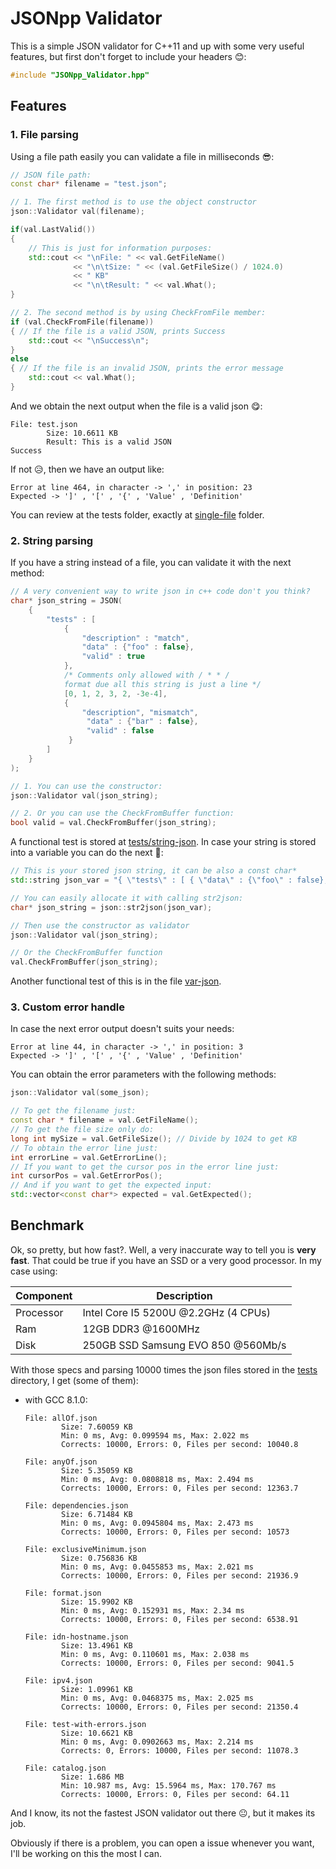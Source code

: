 # JSONpp Validator

This is a simple JSON validator for C++11 and up with some very useful features, but first don't forget to include your headers 😊:

```cpp
#include "JSONpp_Validator.hpp"
```

## Features

### 1. File parsing

Using a file path easily you can validate a file in milliseconds 😎:

```cpp
// JSON file path:
const char* filename = "test.json";

// 1. The first method is to use the object constructor
json::Validator val(filename);

if(val.LastValid())
{
    // This is just for information purposes:
    std::cout << "\nFile: " << val.GetFileName()              
              << "\n\tSize: " << (val.GetFileSize() / 1024.0)
              << " KB" 
              << "\n\tResult: " << val.What();   
}

// 2. The second method is by using CheckFromFile member:
if (val.CheckFromFile(filename)) 
{ // If the file is a valid JSON, prints Success
    std::cout << "\nSuccess\n";
}
else 
{ // If the file is an invalid JSON, prints the error message
    std::cout << val.What();
}
```

And we obtain the next output when the file is a valid json 😋:

```shell
File: test.json
        Size: 10.6611 KB
        Result: This is a valid JSON
Success
```

If not 😥, then we have an output like:

```shell
Error at line 464, in character -> ',' in position: 23
Expected -> ']' , '[' , '{' , 'Value' , 'Definition'
```

You can review at the tests folder, exactly at [single-file](/tests/single-file) folder.

### 2. String parsing

If you have a string instead of a file, you can validate it with the next method:

```cpp
// A very convenient way to write json in c++ code don't you think?
char* json_string = JSON(
    {
        "tests" : [
            {
                "description" : "match",
                "data" : {"foo" : false},
                "valid" : true
            },
            /* Comments only allowed with / * * / 
            format due all this string is just a line */
            [0, 1, 2, 3, 2, -3e-4],
            {
                "description", "mismatch",
                 "data" : {"bar" : false},
                 "valid" : false
             }
        ]
    }
);

// 1. You can use the constructor:
json::Validator val(json_string);

// 2. Or you can use the CheckFromBuffer function:
bool valid = val.CheckFromBuffer(json_string);
```

A functional test is stored at [tests/string-json](/tests/string-json).
In case your string is stored into a variable you can do the next 🙈:

```cpp
// This is your stored json string, it can be also a const char*
std::string json_var = "{ \"tests\" : [ { \"data\" : {\"foo\" : false}, \"valid\" : true } ] }";

// You can easily allocate it with calling str2json:
char* json_string = json::str2json(json_var);

// Then use the constructor as validator
json::Validator val(json_string);

// Or the CheckFromBuffer function
val.CheckFromBuffer(json_string);
```

Another functional test of this is in the file [var-json](/tests/var-json).

### 3. Custom error handle

In case the next error output doesn't suits your needs:

```shell
Error at line 44, in character -> ',' in position: 3
Expected -> ']' , '[' , '{' , 'Value' , 'Definition'
```

You can obtain the error parameters with the following methods:

```cpp
json::Validator val(some_json);

// To get the filename just:
const char * filename = val.GetFileName();
// To get the file size only do:
long int mySize = val.GetFileSize(); // Divide by 1024 to get KB
// To obtain the error line just:
int errorLine = val.GetErrorLine();
// If you want to get the cursor pos in the error line just:
int cursorPos = val.GetErrorPos();
// And if you want to get the expected input:
std::vector<const char*> expected = val.GetExpected();
```

## Benchmark

Ok, so pretty, but how fast?. Well, a very inaccurate way to tell you is <b>very fast</b>. That could be true if you have an SSD or a very good processor. In my case using:

| <b>Component</b> | Description                          |
| ---------------- | ------------------------------------ |
| Processor        | Intel Core I5 5200U @2.2GHz (4 CPUs) |
| Ram              | 12GB DDR3 @1600MHz                   |
| Disk             | 250GB SSD Samsung EVO 850 @560Mb/s   |

With those specs and parsing 10000 times the json files stored in the [tests](/tests) directory, I get (some of them):

- with GCC 8.1.0:
  
  ```shell
  File: allOf.json
          Size: 7.60059 KB
          Min: 0 ms, Avg: 0.099594 ms, Max: 2.022 ms
          Corrects: 10000, Errors: 0, Files per second: 10040.8
  
  File: anyOf.json
          Size: 5.35059 KB
          Min: 0 ms, Avg: 0.0808818 ms, Max: 2.494 ms
          Corrects: 10000, Errors: 0, Files per second: 12363.7
  
  File: dependencies.json
          Size: 6.71484 KB
          Min: 0 ms, Avg: 0.0945804 ms, Max: 2.473 ms
          Corrects: 10000, Errors: 0, Files per second: 10573
  
  File: exclusiveMinimum.json
          Size: 0.756836 KB
          Min: 0 ms, Avg: 0.0455853 ms, Max: 2.021 ms
          Corrects: 10000, Errors: 0, Files per second: 21936.9
  
  File: format.json
          Size: 15.9902 KB
          Min: 0 ms, Avg: 0.152931 ms, Max: 2.34 ms
          Corrects: 10000, Errors: 0, Files per second: 6538.91
  
  File: idn-hostname.json
          Size: 13.4961 KB
          Min: 0 ms, Avg: 0.110601 ms, Max: 2.038 ms
          Corrects: 10000, Errors: 0, Files per second: 9041.5
  
  File: ipv4.json
          Size: 1.09961 KB
          Min: 0 ms, Avg: 0.0468375 ms, Max: 2.025 ms
          Corrects: 10000, Errors: 0, Files per second: 21350.4
  
  File: test-with-errors.json
          Size: 10.6621 KB
          Min: 0 ms, Avg: 0.0902663 ms, Max: 2.214 ms
          Corrects: 0, Errors: 10000, Files per second: 11078.3
  
  File: catalog.json
          Size: 1.686 MB
          Min: 10.987 ms, Avg: 15.5964 ms, Max: 170.767 ms
          Corrects: 10000, Errors: 0, Files per second: 64.11
  ```

And I know, its not the fastest JSON validator out there 😐, but it makes its job.

Obviously if there is a problem, you can open a issue whenever you want, I'll be working on this the most I can.
